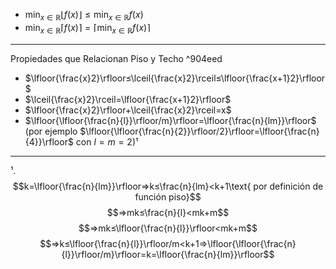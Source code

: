 - $\min_{x∈ℝ}\lfloor{f(x)}\rfloor≤\min_{x∈ℝ}f(x)$ 
- $\min_{x∈ℝ}\lceil{f(x)}\rceil=\lceil{\min_{x∈ℝ}f(x)}\rceil$ 
***
Propiedades que Relacionan Piso y Techo ^904eed
- $\lfloor{\frac{x}2}\rfloor≤\lceil{\frac{x}2}\rceil≤\lfloor{\frac{x+1}2}\rfloor$
- $\lceil{\frac{x}2}\rceil=\lfloor{\frac{x+1}2}\rfloor$ 
- $\lfloor{\frac{x}2}\rfloor+\lceil{\frac{x}2}\rceil=x$
- $\lfloor{\lfloor{\frac{n}{l}}\rfloor/m}\rfloor=\lfloor{\frac{n}{lm}}\rfloor$  (por ejemplo $\lfloor{\lfloor{\frac{n}{2}}\rfloor/2}\rfloor=\lfloor{\frac{n}{4}}\rfloor$  con $l=m=2$)¹
***
¹.$$k=\lfloor{\frac{n}{lm}}\rfloor⇒k≤\frac{n}{lm}<k+1\text{ por definición de función piso}$$$$⇒mk≤\frac{n}{l}<mk+m$$$$⇒mk≤\lfloor{\frac{n}{l}}\rfloor<mk+m$$
$$⇒k≤\lfloor{\frac{n}{l}}\rfloor/m<k+1⇒\lfloor{\lfloor{\frac{n}{l}}\rfloor/m}\rfloor=k=\lfloor{\frac{n}{lm}}\rfloor$$
